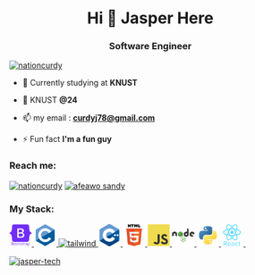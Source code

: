 <h1 align="center">Hi 👋 Jasper Here</h1>
<h3 align="center">Software Engineer</h3>


<p align="left"> <a href="https://twitter.com/nationcurdy" target="blank"><img src="https://img.shields.io/twitter/follow/nationcurdy?logo=twitter&style=for-the-badge" alt="nationcurdy" /></a> </p>

- 🔭 Currently studying at **KNUST**

- 👯 KNUST **@24**

- 📫 my email : **curdyj78@gmail.com**

- ⚡ Fun fact **I'm a fun guy**

 



<h3 align="left">Reach me:</h3>
<p align="left">
<a href="https://twitter.com/nationcurdy" target="blank"><img align="center" src="https://raw.githubusercontent.com/rahuldkjain/github-profile-readme-generator/master/src/images/icons/Social/twitter.svg" alt="nationcurdy" height="30" width="40" /></a>
<a href="https://linkedin.com/in/afeawosandy" target="blank"><img align="center" src="https://raw.githubusercontent.com/rahuldkjain/github-profile-readme-generator/master/src/images/icons/Social/linked-in-alt.svg" alt="afeawo sandy" height="30" width="40" /></a>
  
</p>

<h3 align="left">My Stack:</h3>
<p align="left"> <a href="https://getbootstrap.com" target="_blank" rel="noreferrer"> <img src="https://raw.githubusercontent.com/devicons/devicon/master/icons/bootstrap/bootstrap-plain-wordmark.svg" alt="bootstrap" width="40" height="40"/> </a> <a href="https://www.cprogramming.com/" target="_blank" rel="noreferrer"> <img src="https://raw.githubusercontent.com/devicons/devicon/master/icons/c/c-original.svg" alt="c" width="40" height="40"/>  </a> 
 <a href="https://www.tailwindcss.com/" target="_blank" rel="noreferrer"> <img src="https://raw.githubusercontent.com/devicons/devicon/master/icons/tailwind/tailwind-original.svg" alt="tailwind" width="40" height="40"/>  </a> 
 <a href="https://www.w3schools.com/cpp/" target="_blank" rel="noreferrer"> <img src="https://raw.githubusercontent.com/devicons/devicon/master/icons/cplusplus/cplusplus-original.svg" alt="cplusplus" width="40" height="40"/> </a>  <a href="https://www.w3.org/html/" target="_blank" rel="noreferrer"> <img src="https://raw.githubusercontent.com/devicons/devicon/master/icons/html5/html5-original-wordmark.svg" alt="html5" width="40" height="40"/> </a> <a href="https://developer.mozilla.org/en-US/docs/Web/JavaScript" target="_blank" rel="noreferrer"> <img src="https://raw.githubusercontent.com/devicons/devicon/master/icons/javascript/javascript-original.svg" alt="javascript" width="40" height="40"/> </a>   <a href="https://nodejs.org" target="_blank" rel="noreferrer"> <img src="https://raw.githubusercontent.com/devicons/devicon/master/icons/nodejs/nodejs-original-wordmark.svg" alt="nodejs" width="40" height="40"/> </a> <a href="https://www.python.org" target="_blank" rel="noreferrer"> <img src="https://raw.githubusercontent.com/devicons/devicon/master/icons/python/python-original.svg" alt="python" width="40" height="40"/> </a> <a href="https://reactjs.org/" target="_blank" rel="noreferrer"> <img src="https://raw.githubusercontent.com/devicons/devicon/master/icons/react/react-original-wordmark.svg" alt="react" width="40" height="40"/> </a> <a href="https://reactnative.dev/" target="_blank" rel="noreferrer"> <img 
<br>

<p><img align="center" src="https://github-readme-stats.vercel.app/api/top-langs?username=jasper-tech&show_icons=true&locale=en&layout=compact" alt="jasper-tech" /></p>


